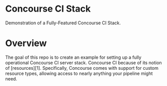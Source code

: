 # Concourse CI Stack

Demonstration of a Fully-Featured Concourse CI Stack.

# Overview

The goal of this repo is to create an example for setting up a fully operational Concourse CI server stack. Concourse CI because of its notion of [resources][1]. Specifically, Concourse comes with support for custom resource types, allowing access to nearly anything your pipeline might need.

